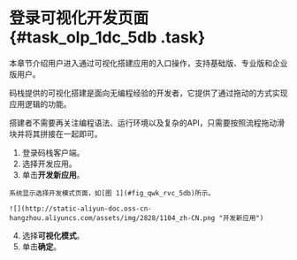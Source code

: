 # 登录可视化开发页面 {#task_olp_1dc_5db .task}

本章节介绍用户进入通过可视化搭建应用的入口操作，支持基础版、专业版和企业版用户。

码栈提供的可视化搭建是面向无编程经验的开发者，它提供了通过拖动的方式实现应用逻辑的功能。

搭建者不需要再关注编程语法、运行环境以及复杂的API，只需要按照流程拖动滑块并将其拼接在一起即可。

1.   登录码栈客户端。 
2.   选择开发应用。 
3.   单击**开发新应用**。 

    系统显示选择开发模式页面，如[图 1](#fig_qwk_rvc_5db)所示。

    ![](http://static-aliyun-doc.oss-cn-hangzhou.aliyuncs.com/assets/img/2828/1104_zh-CN.png "开发新应用")

4.   选择**可视化模式**。 
5.   单击**确定**。 

